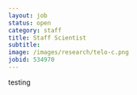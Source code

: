 ```yaml
---
layout: job
status: open
category: staff
title: Staff Scientist
subtitle:
image: /images/research/telo-c.png
jobid: 534970
---
```


testing